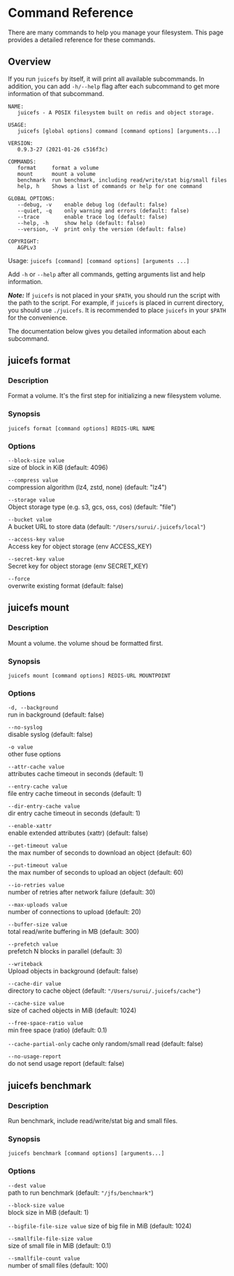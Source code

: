 # Command Reference

There are many commands to help you manage your filesystem. This page provides a detailed reference for these commands.

## Overview

If you run `juicefs` by itself, it will print all available subcommands. In addition, you can add `-h/--help` flag after each subcommand to get more information of that subcommand.

```
NAME:
   juicefs - A POSIX filesystem built on redis and object storage.

USAGE:
   juicefs [global options] command [command options] [arguments...]

VERSION:
   0.9.3-27 (2021-01-26 c516f3c)

COMMANDS:
   format     format a volume
   mount      mount a volume
   benchmark  run benchmark, including read/write/stat big/small files
   help, h    Shows a list of commands or help for one command

GLOBAL OPTIONS:
   --debug, -v    enable debug log (default: false)
   --quiet, -q    only warning and errors (default: false)
   --trace        enable trace log (default: false)
   --help, -h     show help (default: false)
   --version, -V  print only the version (default: false)

COPYRIGHT:
   AGPLv3
```

Usage: `juicefs [command] [command options] [arguments ...]`

Add `-h` or `--help` after all commands, getting arguments list and help information.

***Note:*** If `juicefs` is not placed in your `$PATH`, you should run the script with the path to the script. For example, if `juicefs` is placed in current directory, you should use `./juicefs`. It is recommended to place `juicefs` in your `$PATH` for the convenience.

The documentation below gives you detailed information about each subcommand.

## juicefs format

### Description

Format a volume. It's the first step for initializing a new filesystem volume.

### Synopsis

```
juicefs format [command options] REDIS-URL NAME
```

### Options

`--block-size value`  
size of block in KiB (default: 4096)

`--compress value`   
compression algorithm (lz4, zstd, none) (default: "lz4")

`--storage value`    
Object storage type (e.g. s3, gcs, oss, cos) (default: "file")

`--bucket value`     
A bucket URL to store data (default: `"/Users/surui/.juicefs/local"`)

`--access-key value`  
Access key for object storage (env ACCESS_KEY)

`--secret-key value`  
Secret key for object storage (env SECRET_KEY)

`--force`             
overwrite existing format (default: false)

## juicefs mount

### Description

Mount a volume. the volume shoud be formatted first.

### Synopsis

```
juicefs mount [command options] REDIS-URL MOUNTPOINT
```

### Options

`-d, --background`  
run in background (default: false)

`--no-syslog`   
disable syslog (default: false)

`-o value`  
other fuse options

`--attr-cache value`    
attributes cache timeout in seconds (default: 1)

`--entry-cache value`   
file entry cache timeout in seconds (default: 1)

`--dir-entry-cache value`   
dir entry cache timeout in seconds (default: 1)

`--enable-xattr`    
enable extended attributes (xattr) (default: false)

`--get-timeout value`   
the max number of seconds to download an object (default: 60)

`--put-timeout value`   
the max number of seconds to upload an object (default: 60)

`--io-retries value`    
number of retries after network failure (default: 30)

`--max-uploads value`   
number of connections to upload (default: 20)

`--buffer-size value`   
total read/write buffering in MB (default: 300)

`--prefetch value`       
prefetch N blocks in parallel (default: 3)

`--writeback`   
Upload objects in background (default: false)

`--cache-dir value`       
directory to cache object (default: `"/Users/surui/.juicefs/cache"`)

`--cache-size value`    
size of cached objects in MiB (default: 1024)

`--free-space-ratio value`      
min free space (ratio) (default: 0.1)

`--cache-partial-only` 
cache only random/small read (default: false)

`--no-usage-report`  
do not send usage report (default: false)

## juicefs benchmark

### Description

Run benchmark, include read/write/stat big and small files.

### Synopsis

```
juicefs benchmark [command options] [arguments...]
```

### Options

`--dest value`  
path to run benchmark (default: `"/jfs/benchmark"`)

`--block-size value`    
block size in MiB (default: 1)

`--bigfile-file-size value` 
size of big file in MiB (default: 1024)

`--smallfile-file-size value`   
size of small file in MiB (default: 0.1)

`--smallfile-count value`   
number of small files (default: 100)